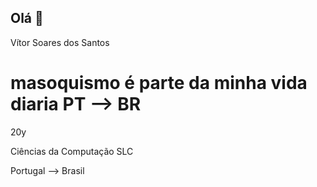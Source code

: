 ## Olá 👋

Vítor Soares dos Santos


masoquismo é parte da minha vida diaria
PT --> BR
=======
20y

Ciências da Computação SLC

Portugal --> Brasil


